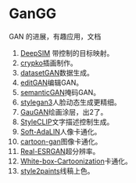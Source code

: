 # GanGG
GAN 的进展，有趣应用，文档

1. [DeepSIM](https://github.com/eliahuhorwitz/DeepSIM) 带控制的目标映射。
2. [crypko](https://crypko.ai/)插画制作。
3. [datasetGAN](https://nv-tlabs.github.io/datasetGAN/)数据生成。
4. [editGAN](https://nv-tlabs.github.io/editGAN/)编辑GAN。
5. [semanticGAN](https://nv-tlabs.github.io/semanticGAN/)掩码GAN。
6. [stylegan3](https://nvlabs.github.io/stylegan3/)人脸动态生成更精细。
7. [GauGAN](https://github.com/NVlabs/SPADE)绘画涂层，出2了。
8. [StyleCLIP](https://github.com/orpatashnik/StyleCLIP)文字描述控制生成。
9. [Soft-AdaLIN](https://github.com/minivision-ai/photo2cartoon)人像卡通化。
10. [cartoon-gan](https://github.com/FilipAndersson245/cartoon-gan)图像卡通化。
11. [Real-ESRGAN](https://github.com/xinntao/Real-ESRGAN)超分辨率。
12. [White-box-Cartoonization](https://github.com/SystemErrorWang/White-box-Cartoonization)卡通化。
13. [style2paints](https://github.com/lllyasviel/style2paints)线稿上色。